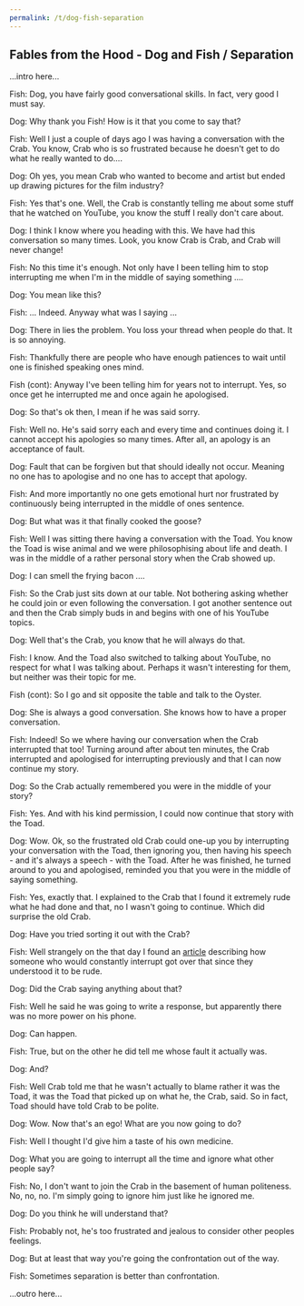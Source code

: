 ```yaml
---
permalink: /t/dog-fish-separation
---
```


## Fables from the Hood - Dog and Fish / Separation

...intro here...

Fish: Dog, you have fairly good conversational skills. In fact, very good I must say.

Dog: Why thank you Fish! How is it that you come to say that?

Fish: Well I just a couple of days ago I was having a conversation with the Crab. You know, Crab who is so frustrated because he doesn't get to do what he really wanted to do....

Dog: Oh yes, you mean Crab who wanted to become and artist but ended up drawing pictures for the film industry?

Fish: Yes that's one. Well, the Crab is constantly telling me about some stuff that he watched on YouTube, you know the stuff I really don't care about.

Dog: I think I know where you heading with this. We have had this conversation so many times. Look, you know Crab is Crab, and Crab will never change!

Fish: No this time it's enough. Not only have I been telling him to stop interrupting me when I'm in the middle of saying something ....

Dog: You mean like this?

Fish: ... Indeed. Anyway what was I saying ...

Dog: There in lies the problem. You loss your thread when people do that. It is so annoying.

Fish: Thankfully there are people who have enough patiences to wait until one is finished speaking ones mind. 

Fish (cont): Anyway I've been telling him for years not to interrupt. Yes, so once get he interrupted me and once again he apologised. 

Dog: So that's ok then, I mean if he was said sorry.

Fish: Well no. He's said sorry each and every time and continues doing it. I cannot accept his apologies so many times. After all, an apology is an acceptance of fault.

Dog: Fault that can be forgiven but that should ideally not occur. Meaning no one has to apologise and no one has to accept that apology.

Fish: And more importantly no one gets emotional hurt nor frustrated by continuously being interrupted in the middle of ones sentence.

Dog: But what was it that finally cooked the goose?

Fish: Well I was sitting there having a conversation with the Toad. You know the Toad is wise animal and we were philosophising about life and death. I was in the middle of a rather personal story when the Crab showed up.

Dog: I can smell the frying bacon ....

Fish: So the Crab just sits down at our table. Not bothering asking whether he could join or even following the conversation. I got another sentence out and then the Crab simply buds in and begins with one of his YouTube topics.

Dog: Well that's the Crab, you know that he will always do that.

Fish: I know. And the Toad also switched to talking about YouTube, no respect for what I was talking about. Perhaps it wasn't interesting for them, but neither was their topic for me.

Fish (cont): So I go and sit opposite the table and talk to the Oyster.

Dog: She is always a good conversation. She knows how to have a proper conversation.

Fish: Indeed! So we where having our conversation when the Crab interrupted that too! Turning around after about ten minutes, the Crab interrupted and apologised for interrupting previously and that I can now continue my story.

Dog: So the Crab actually remembered you were in the middle of your story?

Fish: Yes. And with his kind permission, I could now continue that story with the Toad.

Dog: Wow. Ok, so the frustrated old Crab could one-up you by interrupting your conversation with the Toad, then ignoring you, then having his speech - and it's always a speech - with the Toad. After he was finished, he turned around to you and apologised, reminded you that you were in the middle of saying something.

Fish: Yes, exactly that. I explained to the Crab that I found it extremely rude what he had done and that, no I wasn't going to continue. Which did surprise the old Crab.

Dog: Have you tried sorting it out with the Crab?

Fish: Well strangely on the that day I found an [article](https://aeon.co/essays/the-psychologist-carl-rogers-and-the-art-of-active-listening) describing how someone who would constantly interrupt got over that since they understood it to be rude.

Dog: Did the Crab saying anything about that?

Fish: Well he said he was going to write a response, but apparently there was no more power on his phone.

Dog: Can happen.

Fish: True, but on the other he did tell me whose fault it actually was.

Dog: And?

Fish: Well Crab told me that he wasn't actually to blame rather it was the Toad, it was the Toad that picked up on what he, the Crab, said. So in fact, Toad should have told Crab to be polite.

Dog: Wow. Now that's an ego! What are you now going to do?

Fish: Well I thought I'd give him a taste of his own medicine.

Dog: What you are going to interrupt all the time and ignore what other people say?

Fish: No, I don't want to join the Crab in the basement of human politeness. No, no, no. I'm simply going to ignore him just like he ignored me.

Dog: Do you think he will understand that?

Fish: Probably not, he's too frustrated and jealous to consider other peoples feelings.

Dog: But at least that way you're going the confrontation out of the way.

Fish: Sometimes separation is better than confrontation.

...outro here...
